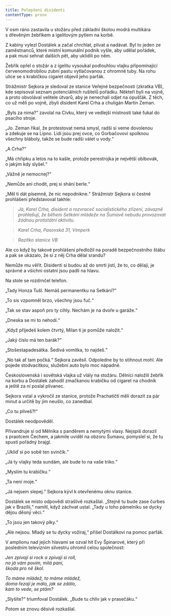 ```yaml
---
title: Polepšení disidenti
contentType: prose
---
```


<section>

V osm ráno zastavila u stožáru před základní školou modrá multikára s dřevěným žebříkem a igelitovým pytlem na korbě.

Z kabiny vylezl Dostálek a začal chrchlat, plivat a nadávat. Byl to jeden ze zaměstnanců, které místní komunální podnik vyšle, aby udělal pořádek, a pak musí sehnat dalších pět, aby uklidili po něm.

Žebřík opřel o stožár a z igelitu vysoukal podlouhlou vlajku připomínající červenomodrobílou zubní pastu vytlačovanou z ohromné tuby. Na rohu ulice se s krabičkou cigaret objevil jeho parťák.

Strážmistr Sejkora je sledoval ze stanice Veřejné bezpečnosti (zkratka VB), kde sepisoval seznam potenciálních rušitelů pořádku. Někteří byli na vojně, a proto obvolával velitele útvarů, aby je nenechali odjet na opušťák. Z těch, co už měli po vojně, zbyli disident Karel Crha a chuligán Martin Zeman.

„Byls za nima?“ zavolal na Cívku, který ve vedlejší místnosti také ťukal do psacího stroje.

„Jo. Zeman říkal, že protestovat nemá smysl, radši si veme dovolenou a zdekuje se na Lipno. Lidi jsou prej ovce, co Gorbačovovi spolknou všechny bláboly, takže se bude radši válet u vody.“

„A Crha?“

„Má chřipku a letos na to kašle, protože perestrojka je největší oblbovák, o jakým kdy slyšel.“

„Vážně je nemocnej?“

„Nemůže ani chodit, prej si shání berle.“

„Měl ti dát písemně, že nic nepodnikne.“ Strážmistr Sejkora si čestné prohlášení představoval takhle:

</section>

<section>

> _Já, Karel Crha, disident a rozvraceč socialistického zřízení, závazně prohlašuji, že během Setkání mládeže na Šumavě nebudu provozovat žádnou protistátní aktivitu._

> _Karel Crha, Pasovská 31, Vimperk_

> _Razítko stanice VB_

Ale co když by takové prohlášení předložil na poradě bezpečnostního štábu a pak se ukázalo, že si z něj Crha dělal srandu?

Nemůže mu věřit. Disidenti si budou až do smrti jistí, že to, co dělají, je správné a všichni ostatní jsou padlí na hlavu.

Na stole se rozdrnčel telefon.

„Tady Honza Tušl. Nemáš permanentku na Setkání?“

„To sis vzpomněl brzo, všechny jsou fuč.“

„Tak se stav aspoň pro ty cihly. Nechám je na dvoře u garáže.“

„Dneska se mi to nehodí.“

„Když přijedeš kolem čtvrtý, Milan ti je pomůže naložit.“

„Jaký číslo má ten barák?“

„Stošestapadesátka. Šedivá vomítka, to najdeš.“

„No tak ať tam počká.“ Sejkora zavěsil. Odpoledne by to stihnout mohl. Ale pojede stodvacítkou, služební auto bylo moc nápadné.

Československá i sovětská vlajka už vlály na stožáru. Dělníci naložili žebřík na korbu a Dostálek zahodil zmačkanou krabičku od cigaret na chodník a ještě za ní poslal plivanec.

Sejkora vstal a vykročil ze stanice, protože Prachatičtí měli dorazit za pár minut a určitě by jim neušlo, co zanedbal.

„Co tu pliveš?!“

Dostálek neodpověděl.

Přivandruje si od Mělníka s panděrem a nemytými vlasy. Nejspíš dorazil s praotcem Čechem, a jakmile uviděl na obzoru Šumavu, pomyslel si, že tu spustí pořádný brajgl.

„Ukliď si po sobě ten svinčík.“

„Já ty vlajky teda sundám, ale bude to na vaše triko.“

„Myslím tu krabičku.“

„Ta není moje.“

„Já nejsem slepej.“ Sejkora kývl k otevřenému oknu stanice.

Dostálek se místo odpovědi strašlivě rozkašlal. „Stejně tu bude zase čurbes jak v Brazílii,“ namítl, když záchvat ustal. „Tady u toho pámelníku se dycky dějou děsný věci.“

„To jsou jen takový plky.“

„Ale nejsou. Mladý se tu dycky vožíraj,“ přišel Dostálkovi na pomoc parťák.

V amplionu nad jejich hlavami se ozval hit Evy Špinarové, který při posledním televizním silvestru ohromil celou společnost:

</section>

<section>

_Jen zpívají si rock a zpívají si roll,  
no já vám povim, milá pani,  
škoda pro ně škol._

</section>

<section>

_To máme mládež, to máme mládež,  
doma řezají je málo, jak se zdálo,  
kam to vede, se ptám?_

</section>

<section>

„Slyšíte?“ triumfoval Dostálek. „Bude tu chlív jak v prasečáku.“

Potom se znovu děsivě rozkašlal.

</section>
